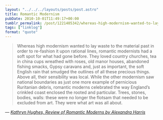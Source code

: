 ```yaml
---
layout: "../../../layouts/posts/post.astro"
title: Romantic Modernism
pubDate: 2010-10-01T11:49:17+00:00
tumblr_permalink: /post/1221405342/whereas-high-modernism-wanted-to-lay-waste-to-the
tags: ["linklog"]
format: "quote"
---
```


> Whereas high modernism wanted to lay waste to the material past in order to re-fashion it upon rational lines, romantic modernists had a soft spot for what had gone before. They loved country churches, tea in china cups wreathed with roses, old manor houses, abandoned fishing smacks, Gypsy caravans and, just as important, the soft English rain that smudged the outlines of all these precious things. Above all, their sensibility was local. While the other modernism saw national boundaries as just one more example of pernicious Ruritanian debris, romantic moderns celebrated the way England&rsquo;s crinkled coast enclosed the rooted and particular. Trees, stones, bodies, walls: these were no longer the flotsam that needed to be excluded from art. They were what art was all about.

— <cite>[Kathryn Hughes, _Review of Romantic Moderns by Alexandra Harris_](http://www.guardian.co.uk/books/2010/sep/25/romantic-moderns-alexandra-harris)</cite>
